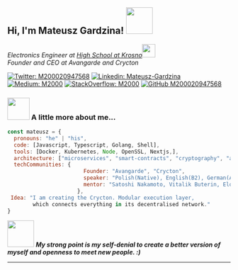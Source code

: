 <h2> Hi, I'm Mateusz Gardzina! <img src="https://media.giphy.com/media/cLGu3Icy4OImKOJpai/giphy.gif" width="60"></h2>
<p><em>Electronics Engineer at <a href="https://elektryk.krosno.pl">High School at Krosno</a><img src="https://media.giphy.com/media/fYSnHlufseco8Fh93Z/giphy.gif" width="30"></br>Founder and CEO at Avangarde and Crycton 
</em></p>

[![Twitter: M200020947568](https://img.shields.io/twitter/follow/M200020947568?style=social)](https://twitter.com/M200020947568)
[![Linkedin: Mateusz-Gardzina](https://img.shields.io/badge/-Mateusz-blue?style=flat-square&logo=Linkedin&logoColor=white&style=social&link=https://www.linkedin.com/in/mateusz-gardzina/)](https://www.linkedin.com/in/mateusz-gardzina-4aa547246/)
[![Medium: M2000](https://img.shields.io/badge/-M2000-black?style=flat-square&logo=Medium&LogoColor=white&link=https://www.https://medium.com/@m2000/)](https://medium.com/@m2000)
[![StackOverflow: M2000](https://img.shields.io/badge/-M2000-white?style=flat-square&logo=StackOverflow&LogoColor=orange&link=https://www.https://stackoverflow.com/users/20818394/m200020947568)](https://stackoverflow.com/users/20818394/m200020947568)
[![GitHub M200020947568](https://img.shields.io/github/followers/M200020947568?label=follow&style=social)](https://github.com/M200020947568)


### <img src="https://media.giphy.com/media/PzTGOjwfK6whi/giphy.gif" width="50"> A little more about me... 

```javascript
const mateusz = {
  pronouns: "he" | "his",
  code: [Javascript, Typescript, Golang, Shell],
  tools: [Docker, Kubernetes, Node, OpenSSL, Nextjs,],
  architecture: ["microservices", "smart-contracts", "cryptography", "algorithms"],
  techCommunities: {
                        Founder: "Avangarde", "Crycton",
                        speaker: "Polish(Native), English(B2), German(A2/B1)",
                        mentor: "Satoshi Nakamoto, Vitalik Buterin, Elon Musk"
                      },
 Idea: "I am creating the Crycton. Modular execution layer, 
        which connects everything in its decentralised network."
}
```

<img src="https://media.giphy.com/media/LnQjpWaON8nhr21vNW/giphy.gif" width="60"> <em><b>My strong point <b> is my self-denial to create a better version of myself and 
openness to meet new people.</b> :)</em>

---

